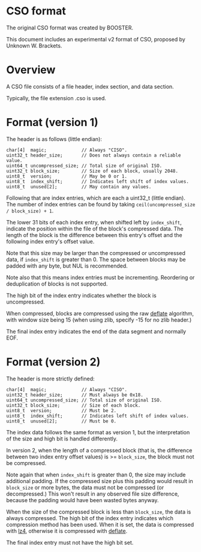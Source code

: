 CSO format
===========

The original CSO format was created by BOOSTER.

This document includes an experimental v2 format of CSO, proposed by Unknown W. Brackets.


Overview
===========

A CSO file consists of a file header, index section, and data section.

Typically, the file extension .cso is used.


Format (version 1)
===========

The header is as follows (little endian):

    char[4]  magic;             // Always "CISO".
	uint32_t header_size;       // Does not always contain a reliable value.
	uint64_t uncompressed_size; // Total size of original ISO.
	uint32_t block_size;        // Size of each block, usually 2048.
	uint8_t  version;           // May be 0 or 1.
	uint8_t  index_shift;       // Indicates left shift of index values.
	uint8_t  unused[2];         // May contain any values.

Following that are index entries, which are each a uint32_t (little endian).  The number of
index entries can be found by taking `ceil(uncompressed_size / block_size) + 1`.

The lower 31 bits of each index entry, when shifted left by `index_shift`, indicate the
position within the file of the block's compressed data.  The length of the block is the
difference between this entry's offset and the following index entry's offset value.

Note that this size may be larger than the compressed or uncompressed data, if `index_shift` is
greater than 0.  The space between blocks may be padded with any byte, but NUL is recommended.

Note also that this means index entries must be incrementing.  Reordering or deduplication of
blocks is not supported.

The high bit of the index entry indicates whether the block is uncompressed.

When compressed, blocks are compressed using the raw [deflate][] algorithm, with window size
being 15 (when using zlib, specify -15 for no zlib header.)

The final index entry indicates the end of the data segment and normally EOF.


Format (version 2)
===========

The header is more strictly defined:

    char[4]  magic;             // Always "CISO".
	uint32_t header_size;       // Must always be 0x18.
	uint64_t uncompressed_size; // Total size of original ISO.
	uint32_t block_size;        // Size of each block.
	uint8_t  version;           // Must be 2.
	uint8_t  index_shift;       // Indicates left shift of index values.
	uint8_t  unused[2];         // Must be 0.

The index data follows the same format as version 1, but the interpretation of the size and high
bit is handled differently.

In version 2, when the length of a compressed block (that is, the difference between two index
entry offset values) is >= `block_size`, the block must not be compressed.

Note again that when `index_shift` is greater than 0, the size may include additional padding.
If the compressed size plus this padding would result in `block_size` or more bytes, the data
must not be compressed (or decompressed.)  This won't result in any observed file size
difference, because the padding would have been wasted bytes anyway.

When the size of the compressed block is less than `block_size`, the data is always compressed.
The high bit of the index entry indicates which compression method has been used.  When it is
set, the data is compressed with [lz4][], otherwise it is compressed with [deflate][].

The final index entry must not have the high bit set.


[lz4]: https://code.google.com/p/lz4/
[deflate]: https://www.ietf.org/rfc/rfc1951.txt